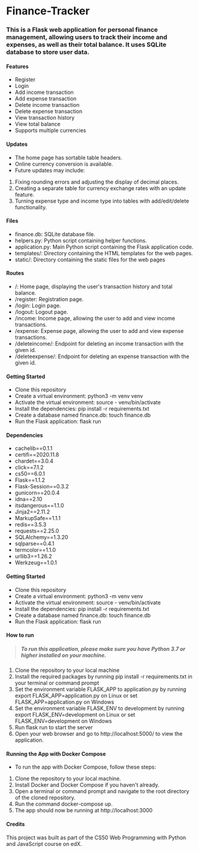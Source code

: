# Finance-Tracker

### This is a Flask web application for personal finance management, allowing users to track their income and expenses, as well as their total balance. It uses SQLite database to store user data.



#### Features


- Register
- Login
- Add income transaction
- Add expense transaction
- Delete income transaction
- Delete expense transaction
- View transaction history
- View total balance
- Supports multiple currencies

#### Updates

- The home page has sortable table headers.
- Online currency conversion is available.
- Future updates may include:
1. Fixing rounding errors and adjusting the display of decimal places.
2. Creating a separate table for currency exchange rates with an update feature.
3. Turning expense type and income type into tables with add/edit/delete functionality.

#### Files
- finance.db: SQLite database file.
- helpers.py: Python script containing helper functions.
- application.py: Main Python script containing the Flask application code.
- templates/: Directory containing the HTML templates for the web pages.
- static/: Directory containing the static files for the web pages

#### Routes
- /: Home page, displaying the user's transaction history and total balance.
- /register: Registration page.
- /login: Login page.
- /logout: Logout page.
- /income: Income page, allowing the user to add and view income transactions.
- /expense: Expense page, allowing the user to add and view expense transactions.
- /deleteincome/<id>: Endpoint for deleting an income transaction with the given id.
- /deleteexpense/<id>: Endpoint for deleting an expense transaction with the given id.

#### Getting Started
- Clone this repository
- Create a virtual environment: python3 -m venv venv
- Activate the virtual environment: source - venv/bin/activate
- Install the dependencies: pip install -r requirements.txt
- Create a database named finance.db: touch finance.db
- Run the Flask application: flask run

  
#### Dependencies
- cachelib==0.1.1
- certifi==2020.11.8
- chardet==3.0.4
- click==7.1.2
- cs50==6.0.1
- Flask==1.1.2
- Flask-Session==0.3.2
- gunicorn==20.0.4
- idna==2.10
- itsdangerous==1.1.0
- Jinja2==2.11.2
- MarkupSafe==1.1.1
- redis==3.5.3
- requests==2.25.0
- SQLAlchemy==1.3.20
- sqlparse==0.4.1
- termcolor==1.1.0
- urllib3==1.26.2
- Werkzeug==1.0.1

#### Getting Started
- Clone this repository
- Create a virtual environment: python3 -m venv venv
- Activate the virtual environment: source - venv/bin/activate
- Install the dependencies: pip install -r requirements.txt
- Create a database named finance.db: touch finance.db
- Run the Flask application: flask run

#### How to run

> ##### To run this application, please make sure you have Python 3.7 or higher installed on your machine.

1. Clone the repository to your local machine
2. Install the required packages by running pip install -r requirements.txt in your terminal or command prompt
3. Set the environment variable FLASK_APP to application.py by running export FLASK_APP=application.py on Linux or set FLASK_APP=application.py on Windows
4. Set the environment variable FLASK_ENV to development by running export FLASK_ENV=development on Linux or set FLASK_ENV=development on Windows
5. Run flask run to start the server
6. Open your web browser and go to http://localhost:5000/ to view the application.

#### Running the App with Docker Compose

- To run the app with Docker Compose, follow these steps:

1. Clone the repository to your local machine.
2. Install Docker and Docker Compose if you haven't already.
3. Open a terminal or command prompt and navigate to the root directory of the cloned repository.
4. Run the command docker-compose up.
5. The app should now be running at http://localhost:3000

#### Credits
This project was built as part of the CS50 Web Programming with Python and JavaScript course on edX.  

